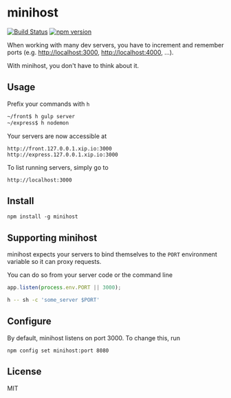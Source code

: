 # minihost

[![Build Status](https://travis-ci.org/typicode/minihost.svg?branch=master)](https://travis-ci.org/typicode/minihost) [![npm version](https://badge.fury.io/js/minihost.svg)](http://badge.fury.io/js/minihost)

When working with many dev servers, you have to increment and remember ports (e.g. [http://localhost:3000](), [http://localhost:4000](), ...).

With minihost, you don't have to think about it.

## Usage

Prefix your commands with `h`

```bash
~/front$ h gulp server
~/express$ h nodemon
```

Your servers are now accessible at

```
http://front.127.0.0.1.xip.io:3000
http://express.127.0.0.1.xip.io:3000
```

To list running servers, simply go to

```
http://localhost:3000
```

## Install

```
npm install -g minihost
```

## Supporting minihost

minihost expects your servers to bind themselves to the `PORT` environment variable so it can proxy requests.

You can do so from your server code or the command line

```javascript
app.listen(process.env.PORT || 3000);
```

```bash
h -- sh -c 'some_server $PORT'
```

## Configure

By default, minihost listens on port 3000. To change this, run

```
npm config set minihost:port 8080
```

## License

MIT
